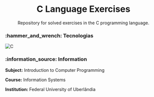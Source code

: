 <h1 align="center">C Language Exercises</h1>

<p align="center">Repository for solved exercises in the C programming language.</p>

<h3> :hammer_and_wrench: Tecnologias </h3>

![C](https://img.shields.io/badge/C-black.svg?style=for-the-badge&logo=c&logoColor=blue)

<h3> :information_source: Information </h3>
<p> <strong>Subject:</strong> Introduction to Computer Programming </p>
<p> <strong> Course:</strong> Information Systems
<p> <strong> Institution: </strong>Federal University of Uberlândia
